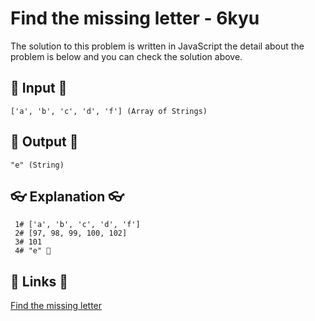 # Find the missing letter - 6kyu

The solution to this problem is written in JavaScript the detail about the problem is below and you can check the solution above.

## 🥚 Input 🥚

```
['a', 'b', 'c', 'd', 'f'] (Array of Strings)
```

## 🐣 Output 🐣

```
"e" (String)
```

## 👓 Explanation 👓

```
 1# ['a', 'b', 'c', 'd', 'f']
 2# [97, 98, 99, 100, 102]
 3# 101
 4# "e" 🎉
```

## 🔗 Links 🔗

[Find the missing letter](https://www.codewars.com/kata/5839edaa6754d6fec10000a2)
